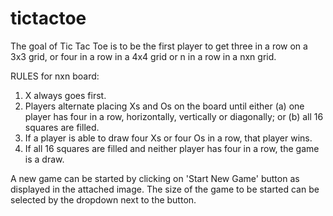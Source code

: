 tictactoe
=========

The goal of Tic Tac Toe is to be the first player to get three in a row on a 3x3 grid, or four in a row in a 4x4 grid or n in a row in a nxn grid.

RULES for nxn board:
1. X always goes first.
2. Players alternate placing Xs and Os on the board until either 
    (a) one player has four in a row, horizontally, vertically or diagonally; or 
    (b) all 16 squares are filled.
3. If a player is able to draw four Xs or four Os in a row, that player wins.
4. If all 16 squares are filled and neither player has four in a row, the game is a draw.
 
A new game can be started by clicking on 'Start New Game' button as displayed in the attached image. The size of the game to be started can be selected by the dropdown next to the button.


